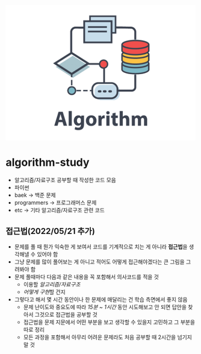 ![Alt text](/algorithm.png "알고리즘")

# algorithm-study

* 알고리즘/자료구조 공부할 때 작성한 코드 모음
* 파이썬
* baek -> 백준 문제
* programmers -> 프로그래머스 문제
* etc -> 기타 알고리즘/자료구조 관련 코드

## 접근법(2022/05/21 추가)

* 문제를 풀 때 뭔가 익숙한 게 보여서 코드를 기계적으로 치는 게 아니라 **접근법**을 생각해낼 수 있어야 함
* 그냥 문제를 많이 풀어보는 게 아니고 적어도 어떻게 접근해야겠다는 큰 그림을 그려봐야 함
* 문제 풀때마다 다음과 같은 내용을 꼭 포함해서 의사코드를 적을 것
    * 이용할 *알고리즘/자료구조*
    * *어떻게 구현*할 건지
* 그렇다고 해서 몇 시간 동안이나 한 문제에 매달리는 건 학습 측면에서 좋지 않음
    * 문제 난이도와 중요도에 따라 *15분 ~ 1시간* 동안 시도해보고 안 되면 답안을 찾아서 그것으로 접근법을 공부할 것
    * 접근법을 문제 지문에서 어떤 부분을 보고 생각할 수 있을지 고민하고 그 부분을 따로 정리
    * 모든 과정을 포함해서 아무리 어려운 문제라도 처음 공부할 때 2시간을 넘기지 말 것


